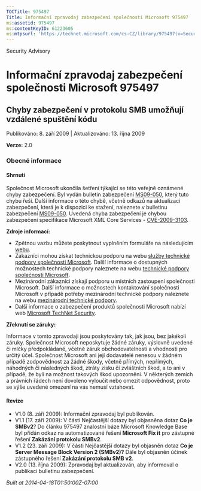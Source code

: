 ```yaml
---
TOCTitle: 975497
Title: Informační zpravodaj zabezpečení společnosti Microsoft 975497
ms:assetid: 975497
ms:contentKeyID: 61223605
ms:mtpsurl: 'https://technet.microsoft.com/cs-CZ/library/975497(v=Security.10)'
---
```


Security Advisory

Informační zpravodaj zabezpečení společnosti Microsoft 975497
=============================================================

Chyby zabezpečení v protokolu SMB umožňují vzdálené spuštění kódu
-----------------------------------------------------------------

Publikováno: 8. září 2009 | Aktualizováno: 13. října 2009

**Verze:** 2.0

### Obecné informace

#### Shrnutí

Společnost Microsoft ukončila šetření týkající se této veřejně oznámené chyby zabezpečení. Byl vydán bulletin zabezpečení [MS09-050](http://go.microsoft.com/fwlink/?linkid=163970), který tuto chybu řeší. Další informace o této chybě, včetně odkazů na aktualizaci zabezpečení, která je k dispozici ke stažení, naleznete v bulletinu zabezpečení [MS09-050](http://go.microsoft.com/fwlink/?linkid=163970). Uvedená chyba zabezpečení je chybou zabezpečení specifikace Microsoft XML Core Services - [CVE-2009-3103](http://www.cve.mitre.org/cgi-bin/cvename.cgi?name=cve-2009-3103).

**Zdroje informací:**

-   Zpětnou vazbu můžete poskytnout vyplněním formuláře na následujícím [webu](https://support.microsoft.com/common/survey.aspx?scid=sw;en;1257&amp;showpage=1&amp;ws=technet&amp;sd=tech).
-   Zákazníci mohou získat technickou podporu na webu [služby technické podpory společnosti Microsoft](http://go.microsoft.com/fwlink/?linkid=21131). Další informace o dostupných možnostech technické podpory naleznete na webu [technické podpory společnosti Microsoft](http://support.microsoft.com/).
-   Mezinárodní zákazníci získají podporu u místních zastoupení společnosti Microsoft. Další informace o možnostech kontaktování společnosti Microsoft v případě potřeby mezinárodní technické podpory naleznete na webu [mezinárodní technické podpory](http://go.microsoft.com/fwlink/?linkid=21155).
-   Další informace o zabezpečení produktů společnosti Microsoft nabízí web [Microsoft TechNet Security](http://go.microsoft.com/fwlink/?linkid=21132).

**Zřeknutí se záruky:**

Informace v tomto zpravodaji jsou poskytovány tak, jak jsou, bez jakékoli záruky. Společnost Microsoft neposkytuje žádné záruky, výslovně uvedené či mlčky předpokládané, včetně záruk obchodovatelnosti a vhodnosti pro určitý účel. Společnost Microsoft ani její dodavatelé nenesou v žádném případě zodpovědnost za žádné škody, včetně přímých, nepřímých, náhodných či následných škod, ztráty zisku či zvláštních škod, a to ani v případě, že byli na možnost takových škod upozorněni. V některých zemích a právních řádech není dovoleno vyloučit nebo omezit odpovědnost, proto se výše uvedené omezení na vás nemusí vztahovat.

#### Revize

-   V1.0 (8. září 2009): Informační zpravodaj byl publikován.
-   V1.1 (17. září 2009): V části Nejčastější dotazy byl objasněna dotaz **Co je SMBv2**? Do článku 975497 znalostní báze Microsoft Knowledge Base byl přidán odkaz na automatizované řešení **Microsoft Fix it** pro zástupné řešení **Zakázání protokolu SMBv2**.
-   V1.2 (23. září 2009): V části Nejčastější dotazy byl objasněn dotaz **Co je Server Message Block Version 2 (SMBv2)?** Dále byl objasněn účinek zástupného řešení **Zakázání protokolu SMB v2**.
-   V2.0 (13. října 2009): Zpravodaj byl aktualizován, aby informoval o publikaci bulletinu zabezpečení.

*Built at 2014-04-18T01:50:00Z-07:00*

